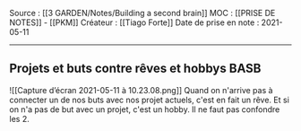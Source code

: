 Source : [[3 GARDEN/Notes/Building a second brain]]
MOC : [[PRISE DE NOTES]] - [[PKM]]
Créateur : [[Tiago Forte]]
Date de prise en note : 2021-05-11
***

## Projets et buts contre rêves et hobbys BASB
![[Capture d’écran 2021-05-11 à 10.23.08.png]]
Quand on n'arrive pas à connecter un de nos buts avec nos projet actuels, c'est en fait un rêve.
Et si on n'a pas de but avec un projet, c'est un hobby.
Il ne faut pas confondre les 2.